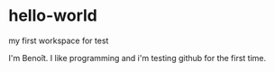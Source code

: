 # hello-world
my first workspace for test

I'm Benoît.  I like programming and i'm testing github for the first time.
